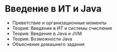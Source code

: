 # Введение в ИТ и Java

* Приветствие и организационные моменты
* Теория: Введение в ИТ и системы счисления
* Теория: Введение в Java и JVM
* Теория: Возможности Java
* Объяснение домашнего задания
